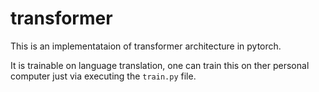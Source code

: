 # transformer
This is an implementataion of transformer architecture in pytorch.

It is trainable on language translation, one can train this on ther personal computer just via executing the `train.py` file.